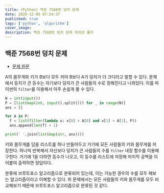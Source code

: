 ```yaml
---
title: (Python) 백준 7568번 덩치 문제
date: 2020-12-05 07:24:37
published: true
tags: ['python', 'algorithm']
cover_image:
description: 백준 7568번 덩치 문제 파이썬 풀이
---
```


## 백준 7568번 덩치 문제

- [문제 원문](https://www.acmicpc.net/problem/7568)

A의 몸무게와 키가 B보다 모두 커야 B보다 A가 덩치가 더 크다라고 말할 수 있다. 문제에서 등치가 큰 등수는 자기보다 덩치가 큰 사람들의 수로 정해진다고 나와있다. 이를 파이썬의 `filter`를 이용해서 아주 손쉽게 풀 수 있다.

```python
N = int(input())
P = [list(map(int, input().split())) for _ in range(N)]
ans = []

for A in P:
  f = list(filter(lambda x: x[0] > A[0] and x[1] > A[1], P))
  ans.append(len(f) + 1)

print(' '.join(list(map(str, ans))))
```

키와 몸무게를 담을 리스트를 하나 만들어두고 거기에 모든 사람들의 키와 몸무게를 저장한다. 하나씩 반복해서 자신보다 덩치가 큰 사람들의 수를 `filter` 내장 함수를 이용해 구한다. 거기에 1을 더하면 등수가 나오고, 이 등수를 리스트에 저장해 마지막 공백을 이어붙여 출력하면 정답이다.

분류에 브루트포스 알고리즘으로 분류되어 있는데, 이는 가능한 경우의 수를 모두 해보는 알고리즘이라고 이해할 수 있다. 위 문제에서는 모든 사람들의 키와 몸무게를 모두 비교해보기 때문에 브루트포스 알고리즘으로 분류된 것 같다.
